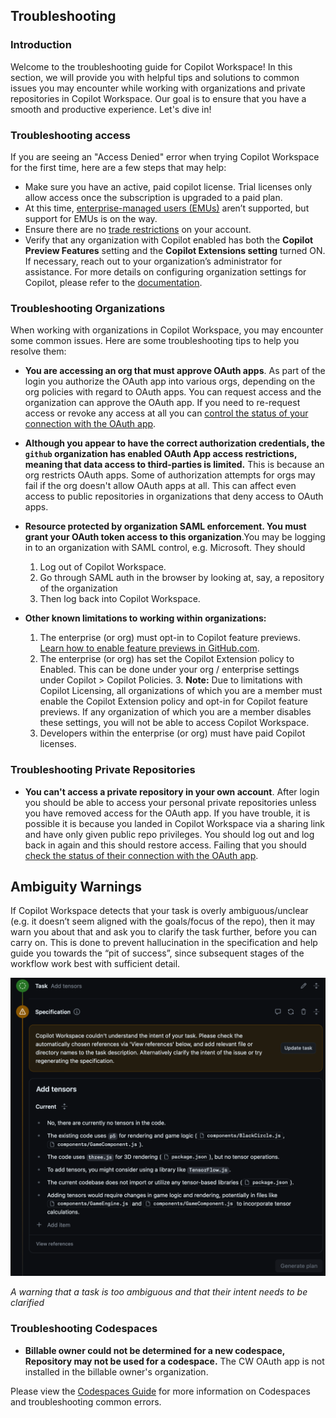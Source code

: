 ## Troubleshooting

### Introduction

Welcome to the troubleshooting guide for Copilot Workspace! In this section, we will provide you with helpful tips and solutions to common issues you may encounter while working with organizations and private repositories in Copilot Workspace. Our goal is to ensure that you have a smooth and productive experience. Let's dive in!

### Troubleshooting access

If you are seeing an "Access Denied" error when trying Copilot Workspace for the first time, here are a few steps that may help:

- Make sure you have an active, paid copilot license. Trial licenses only allow access once the subscription is upgraded to a paid plan.
- At this time, [enterprise-managed users (EMUs)](https://docs.github.com/en/enterprise-cloud@latest/admin/managing-iam/understanding-iam-for-enterprises/about-enterprise-managed-users) aren’t supported, but support for EMUs is on the way.
- Ensure there are no [trade restrictions](https://docs.github.com/en/site-policy/other-site-policies/github-and-trade-controls) on your account.
- Verify that any organization with Copilot enabled has both the **Copilot Preview Features** setting and the **Copilot Extensions setting** turned ON. If necessary, reach out to your organization’s administrator for assistance. For more details on configuring organization settings for Copilot, please refer to the [documentation](https://docs.github.com/en/copilot/managing-copilot/managing-github-copilot-in-your-organization/managing-policies-for-copilot-in-your-organization).

### Troubleshooting Organizations

When working with organizations in Copilot Workspace, you may encounter some common issues. Here are some troubleshooting tips to help you resolve them:

- **You are accessing an org that must approve OAuth apps**. As part of the login you authorize the OAuth app into various orgs, depending on the org policies with regard to OAuth apps. You can request access and the organization can approve the OAuth app. If you need to re-request access or revoke any access at all you can [control the status of your connection with the OAuth app](https://github.com/settings/connections/applications/903eccd8a9d2ff50288f).

- **Although you appear to have the correct authorization credentials, the `github` organization has enabled OAuth App access restrictions, meaning that data access to third-parties is limited.** This is because an org restricts OAuth apps. Some of authorization attempts for orgs may fail if the org doesn't allow OAuth apps at all. This can affect even access to public repositories in organizations that deny access to OAuth apps.

- **Resource protected by organization SAML enforcement. You must grant your OAuth token access to this organization**.You may be logging in to an organization with SAML control, e.g. Microsoft. They should
  1. Log out of Copilot Workspace.
  2. Go through SAML auth in the browser by looking at, say, a repository of the organization
  3. Then log back into Copilot Workspace.
- **Other known limitations to working within organizations:**
  1. The enterprise (or org) must opt-in to Copilot feature previews. [Learn how to enable feature previews in GitHub.com](https://docs.github.com/en/get-started/using-github/exploring-early-access-releases-with-feature-preview).
  2. The enterprise (or org) has set the Copilot Extension policy to Enabled. This can be done under your org / enterprise settings under Copilot > Copilot Policies.
      3. **Note:** Due to limitations with Copilot Licensing, all organizations of which you are a member must enable the Copilot Extension policy and opt-in for Copilot feature previews. If any organization of which you are a member disables these settings, you will not be able to access Copilot Workspace.
  4. Developers within the enterprise (or org) must have paid Copilot licenses.


### Troubleshooting Private Repositories

- **You can't access a private repository in your own account**. After login you should be able to access your personal private repositories unless you have removed access for the OAuth app. If you have trouble, it is possible it is because you landed in Copilot Workspace via a sharing link and have only given public repo privileges. You should log out and log back in again and this should restore access. Failing that you should [check the status of their connection with the OAuth app](https://github.com/settings/connections/applications/903eccd8a9d2ff50288f).

## Ambiguity Warnings

If Copilot Workspace detects that your task is overly ambiguous/unclear (e.g. it doesn’t seem aligned with the goals/focus of the repo), then it may warn you about that and ask you to clarify the task further, before you can carry on. This is done to prevent hallucination in the specification and help guide you towards the “pit of success”, since subsequent stages of the workflow work best with sufficient detail.

<img src="images/further-techniques/ambiguous-spec.png" width=600 alt="Ambiguous specification">

*A warning that a task is too ambiguous and that their intent needs to be clarified*


### Troubleshooting Codespaces

- **Billable owner could not be determined for a new codespace, Repository may not be used for a codespace.** The CW OAuth app is not installed in the billable owner's organization.

Please view the [Codespaces Guide](codespaces-guide.md) for more information on Codespaces and troubleshooting common errors.

